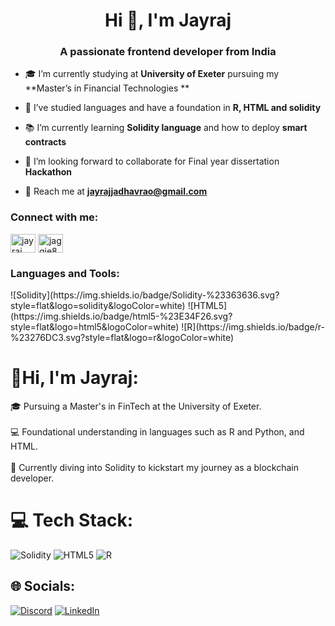 <h1 align="center">Hi 👋, I'm Jayraj</h1>
<h3 align="center">A passionate frontend developer from India</h3>

- 🎓 I’m currently studying at **University of Exeter** pursuing my **Master’s in Financial Technologies **

- 🌱 I’ve studied languages and have a foundation in **R, HTML and solidity**

- 📚 I’m currently learning **Solidity language** and how to deploy **smart contracts**

- 🤝 I’m looking forward to collaborate for Final year dissertation **Hackathon**

- 📧  Reach me at **jayrajjadhavrao@gmail.com**

<h3 align="left">Connect with me:</h3>
<p align="left">
<a href="https://linkedin.com/in/jayraj jadhavrao" target="blank"><img align="center" src="https://raw.githubusercontent.com/rahuldkjain/github-profile-readme-generator/master/src/images/icons/Social/linked-in-alt.svg" alt="jayraj jadhavrao" height="30" width="40" /></a>
<a href="https://discord.gg/jaggie8900" target="blank"><img align="center" src="https://raw.githubusercontent.com/rahuldkjain/github-profile-readme-generator/master/src/images/icons/Social/discord.svg" alt="jaggie8900" height="30" width="40" /></a>
</p>

<h3 align="left">Languages and Tools:</h3>
![Solidity](https://img.shields.io/badge/Solidity-%23363636.svg?style=flat&logo=solidity&logoColor=white) ![HTML5](https://img.shields.io/badge/html5-%23E34F26.svg?style=flat&logo=html5&logoColor=white) ![R](https://img.shields.io/badge/r-%23276DC3.svg?style=flat&logo=r&logoColor=white)

# 🤩Hi, I'm Jayraj:
🎓 Pursuing a Master's in FinTech at the University of Exeter.<br><br>💻 Foundational understanding  in languages such as R and Python, and HTML.<br><br>🔗 Currently diving into Solidity to kickstart my journey as a blockchain developer.

# 💻 Tech Stack:
![Solidity](https://img.shields.io/badge/Solidity-%23363636.svg?style=flat&logo=solidity&logoColor=white) ![HTML5](https://img.shields.io/badge/html5-%23E34F26.svg?style=flat&logo=html5&logoColor=white) ![R](https://img.shields.io/badge/r-%23276DC3.svg?style=flat&logo=r&logoColor=white)


## 🌐 Socials:
[![Discord](https://img.shields.io/badge/Discord-%237289DA.svg?logo=discord&logoColor=white)](https://discord.gg/jaggie8900) [![LinkedIn](https://img.shields.io/badge/LinkedIn-%230077B5.svg?logo=linkedin&logoColor=white)](https://linkedin.com/in/https://www.linkedin.com/in/jayraj-jadhavrao-144248183/) 


<!-- Proudly created with GPRM ( https://gprm.itsvg.in ) -->
